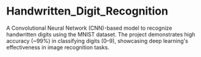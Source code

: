 # Handwritten_Digit_Recognition
A Convolutional Neural Network (CNN)-based model to recognize handwritten digits using the MNIST dataset. The project demonstrates high accuracy (~99%) in classifying digits (0–9), showcasing deep learning's effectiveness in image recognition tasks.
